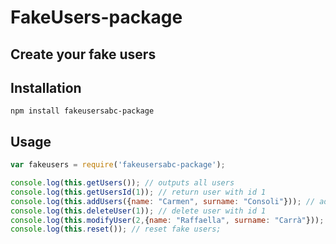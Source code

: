 # FakeUsers-package
## Create your fake users
## Installation
    npm install fakeusersabc-package

## Usage

```javascript
var fakeusers = require('fakeusersabc-package');

console.log(this.getUsers()); // outputs all users
console.log(this.getUsersId(1)); // return user with id 1
console.log(this.addUsers({name: "Carmen", surname: "Consoli"})); // add new user
console.log(this.deleteUser(1)); // delete user with id 1
console.log(this.modifyUser(2,{name: "Raffaella", surname: "Carrà"}));
console.log(this.reset()); // reset fake users;

```
